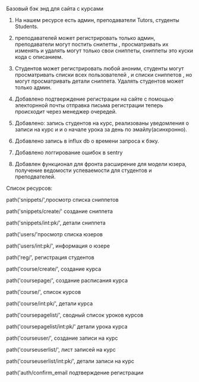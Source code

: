 Базовый бэк энд для сайта с курсами

1. На нашем ресурсе есть админ, преподаватели Tutors, студенты Students.

2. преподавателей может регистрировать только админ, преподаватели могут постить снипетты , просматривать их изменять и удалять могут только свои сниппеты, сниппеты это куски кода с описанием.

3. Студентов может регистрировать любой аноним, студенты могут просматривать списки всех пользователей , и списки сниппетов , но могут просматривать детали сниппета. Удалять студентов может только админ.

4. Добавлено подтверждение регистрации на сайте с помощью электорнной почты отправка письма регистрации теперь происходит через менеджер очередей.

5. Добавлено: запись студентов на курс, реализованы уведомления о записи на курс и и о начале урока за день по эмайлу(асинхронно).

6. Добавлено запись в influx db о времени запроса к бэку.

7. Добавлено логгирование ошибок в sentry

8. Добавлен функционал для фронта расширение для модели юзера, получение ведомости успеваемости для студентов и преподвателей.

Список ресурсов:

path('snippets/',просмотр списка сниппетов

path('snippets/create/' создание сниппета

path('snippets/int:pk/', детали сниппета

path('users/'просмотр списка юзеров

path('users/int:pk/', информация о юзере

path('reg/', регистрация студентов

path('course/create/', создание курса

path('coursepage/', создание расписания курса

path('course/', список курсов

path('course/int:pk/', детали курса

path('coursepagelist/', сводный список уроков курсов

path('coursepagelist/int:pk/' детали урока курса

path('courseuser/', создание записи на курс

path('courseuserlist/', лист записей на курс

path('courseuserlist/int:pk/', детали записи на курс

path('auth/confirm_email подтверждение регистрации
